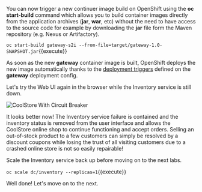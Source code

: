 
You can now trigger a new continuer image build on OpenShift using 
the **oc start-build** command which allows you to build container images directly from the application 
archives (**jar**, **war**, etc) without the need to have access to the source code for example by downloading 
the **jar** file form the Maven repository (e.g. Nexus or Artifactory).

`oc start-build gateway-s2i --from-file=target/gateway-1.0-SNAPSHOT.jar`{{execute}}

As soon as the new **gateway** container image is built, OpenShift deploys the new image automatically 
thanks to the [deployment triggers](https://docs.openshift.com/container-platform/3.6/dev_guide/deployments/basic_deployment_operations.html#triggers) 
defined on the **gateway** deployment config.

Let's try the Web UI again in the browser while the Inventory service is still down.

![CoolStore With Circuit Breaker](.../images/fault-coolstore-with-cb.png)

It looks better now! The Inventory service failure is contained and the inventory status is removed from the 
user interface and allows the CoolStore online shop to continue functioning and accept orders. Selling an 
out-of-stock product to a few customers can simply be resolved by a discount coupons while 
losing the trust of all visiting customers due to a crashed online store is not so easily repairable!

Scale the Inventory service back up before moving on to the next labs.

`oc scale dc/inventory --replicas=1`{{execute}}

Well done! Let's move on to the next.